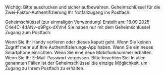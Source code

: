 Wichtig: Bitte ausdrucken und sicher aufbewahren.
Geheimschlüssel für die
Zwei-Faktor-Authentifizierung
Ihr Notfallzugang ins Postfach.

Geheimschlüssel (zur einmaligen Verwendung)
Erstellt am: 18.09.2025
C4e4C-4dANv-q9Pgx-dXVn4
Sie haben nur mit dem Geheimschlüssel Zugang zum Postfach:

Wenn Sie Ihr Handy verlieren oder dieses kaputt geht.
Wenn Sie keinen Zugriff mehr auf Ihre Authentifizierungs-App haben.
Wenn Sie ein neues Smartphone einrichten.
Wenn Sie eine neue Mobilfunknummer erhalten.
Wenn Sie Ihr E-Mail-Passwort vergessen.
Bitte beachten Sie: In allen genannten Fällen ist der Geheimschlüssel die einzige Möglichkeit, um Zugang zu Ihrem Postfach zu erhalten.